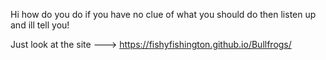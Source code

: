 Hi how do you do if you have no clue of what you should do then listen up and ill tell you!

Just look at the site ---> https://fishyfishington.github.io/Bullfrogs/
